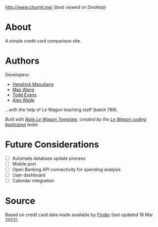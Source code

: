 http://www.churnit.me/ 
_(best viewed on Desktop)_

# About #

A simple credit card comparison site.

# Authors # 

Developers:
* [Hendrick Manullang](https://github.com/diplobrat)
* [Max Wang](https://github.com/jlmaxwang)
* [Todd Evans](https://github.com/tomiev)
* [Alex Wade](https://github.com/AlexWade555)

...with the help of Le Wagon teaching staff (batch 788).

_Built with [Rails Le Wagon Template](https://github.com/lewagon/rails-templates), created by the [Le Wagon coding bootcamp](https://www.lewagon.com) team._

# Future Considerations #

- [ ] Automate database update process
- [ ] Mobile port
- [ ] Open Banking API connectivity for spending analysis
- [ ] User dashboard
- [ ] Calendar integration

# Source #
Based on credit card data made available by [Finder](https://www.finder.com.au/credit-cards) (last updated 18 Mar 2022).
